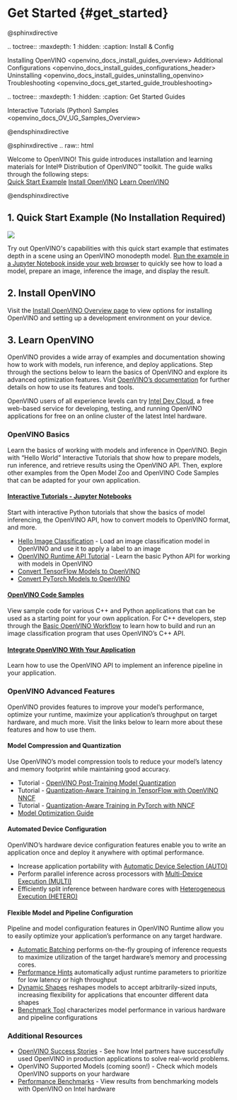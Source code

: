# Get Started {#get_started}

@sphinxdirective

.. toctree::
   :maxdepth: 1
   :hidden:
   :caption: Install & Config
   
   Installing OpenVINO <openvino_docs_install_guides_overview>
   Additional Configurations <openvino_docs_install_guides_configurations_header>
   Uninstalling <openvino_docs_install_guides_uninstalling_openvino>
   Troubleshooting <openvino_docs_get_started_guide_troubleshooting>
   
.. toctree::
   :maxdepth: 1
   :hidden:
   :caption: Get Started Guides
   
   Interactive Tutorials (Python) <tutorials>
   Samples <openvino_docs_OV_UG_Samples_Overview>


@endsphinxdirective
 
@sphinxdirective
.. raw:: html

   <link rel="stylesheet" type="text/css" href="_static/css/getstarted_style.css">
   
   <p id="GSG_introtext">Welcome to OpenVINO! This guide introduces installation and learning materials for Intel® Distribution of OpenVINO™ toolkit. The guide walks through the following steps:<br />
     <a href="https://mybinder.org/v2/gh/openvinotoolkit/openvino_notebooks/HEAD?filepath=notebooks%2F201-vision-monodepth%2F201-vision-monodepth.ipynb" >Quick Start Example</a>
     <a href="openvino_docs_install_guides_overview.html" >Install OpenVINO</a>
     <a href="#learn-openvino" >Learn OpenVINO</a>
   </p>
   <div style="clear:both;"> </div> 
   
@endsphinxdirective

## <a name="quick-start-example"></a>1. Quick Start Example (No Installation Required)

<img src="https://user-images.githubusercontent.com/15709723/127752390-f6aa371f-31b5-4846-84b9-18dd4f662406.gif">

Try out OpenVINO's capabilities with this quick start example that estimates depth in a scene using an OpenVINO monodepth model. <a href="https://mybinder.org/v2/gh/openvinotoolkit/openvino_notebooks/HEAD?filepath=notebooks%2F201-vision-monodepth%2F201-vision-monodepth.ipynb">Run the example in a Jupyter Notebook inside your web browser</a> to quickly see how to load a model, prepare an image, inference the image, and display the result.

   
## <a name="install-openvino"></a>2. Install OpenVINO
   
Visit the [Install OpenVINO Overview page](./install_guides/installing-openvino-overview.md) to view options for installing OpenVINO and setting up a development environment on your device.
   
## <a name="get-started-tutorials"></a>3. Learn OpenVINO
   
OpenVINO provides a wide array of examples and documentation showing how to work with models, run inference, and deploy applications. Step through the sections below to learn the basics of OpenVINO and explore its advanced optimization features. Visit [OpenVINO’s documentation](./documentation.md) for further details on how to use its features and tools.
   
OpenVINO users of all experience levels can try [Intel Dev Cloud](https://www.intel.com/content/www/us/en/developer/tools/devcloud/edge/overview.html), a free web-based service for developing, testing, and running OpenVINO applications for free on an online cluster of the latest Intel hardware.


### <a name="openvino-basics"></a>OpenVINO Basics
Learn the basics of working with models and inference in OpenVINO. Begin with “Hello World” Interactive Tutorials that show how to prepare models, run inference, and retrieve results using the OpenVINO API. Then, explore other examples from the Open Model Zoo and OpenVINO Code Samples that can be adapted for your own application.
   

#### <a href="tutorials.html"><ins>Interactive Tutorials - Jupyter Notebooks</ins></a>
Start with interactive Python tutorials that show the basics of model inferencing, the OpenVINO API, how to convert models to OpenVINO format, and more.
* <a href="001-hello-world-with-output.html">Hello Image Classification</a> - Load an image classification model in OpenVINO and use it to apply a label to an image
* <a href="002-openvino-api-with-output.html">OpenVINO Runtime API Tutorial</a> - Learn the basic Python API for working with models in OpenVINO
* <a href="101-tensorflow-to-openvino-with-output.html">Convert TensorFlow Models to OpenVINO</a>
* <a href="102-pytorch-onnx-to-openvino-with-output.html">Convert PyTorch Models to OpenVINO</a>

#### <a href="openvino_docs_OV_UG_Samples_Overview.html"><ins>OpenVINO Code Samples</ins></a>
View sample code for various C++ and Python applications that can be used as a starting point for your own application. For C++ developers, step through the <a href="openvino_docs_get_started_get_started_demos.html">Basic OpenVINO Workflow</a> to learn how to build and run an image classification program that uses OpenVINO’s C++ API.
      
#### <a href="openvino_docs_OV_UG_Integrate_OV_with_your_application.html"><ins>Integrate OpenVINO With Your Application</ins></a>
Learn how to use the OpenVINO API to implement an inference pipeline in your application.


### <a name="openvino-advanced-features"></a>OpenVINO Advanced Features
OpenVINO provides features to improve your model’s performance, optimize your runtime, maximize your application’s throughput on target hardware, and much more. Visit the links below to learn more about these features and how to use them.

#### Model Compression and Quantization
Use OpenVINO’s model compression tools to reduce your model’s latency and memory footprint while maintaining good accuracy.
* Tutorial - <a href="111-detection-quantization-with-output.html">OpenVINO Post-Training Model Quantization</a>
* Tutorial - <a href="305-tensorflow-quantization-aware-training-with-output.html">Quantization-Aware Training in TensorFlow with OpenVINO NNCF</a>
* Tutorial - <a href="302-pytorch-quantization-aware-training-with-output.html">Quantization-Aware Training in PyTorch with NNCF</a>
* <a href="openvino_docs_model_optimization_guide.html">Model Optimization Guide</a>

#### Automated Device Configuration
OpenVINO’s hardware device configuration features enable you to write an application once and deploy it anywhere with optimal performance.
* Increase application portability with <a href="openvino_docs_OV_UG_supported_plugins_AUTO.html">Automatic Device Selection (AUTO)</a>
* Perform parallel inference across processors with <a href="openvino_docs_OV_UG_Running_on_multiple_devices.html">Multi-Device Execution (MULTI)</a>
* Efficiently split inference between hardware cores with <a href="openvino_docs_OV_UG_Hetero_execution.html">Heterogeneous Execution (HETERO)</a>

#### Flexible Model and Pipeline Configuration
Pipeline and model configuration features in OpenVINO Runtime allow you to easily optimize your application’s performance on any target hardware.
* <a href="openvino_docs_OV_UG_Automatic_Batching.html">Automatic Batching</a> performs on-the-fly grouping of inference requests to maximize utilization of the target hardware’s memory and processing cores.
* <a href="openvino_docs_OV_UG_Performance_Hints.html">Performance Hints</a> automatically adjust runtime parameters to prioritize for low latency or high throughput
* <a href="openvino_docs_OV_UG_DynamicShapes.html">Dynamic Shapes</a> reshapes models to accept arbitrarily-sized inputs, increasing flexibility for applications that encounter different data shapes
* <a href="openvino_inference_engine_tools_benchmark_tool_README.html">Benchmark Tool</a> characterizes model performance in various hardware and pipeline configurations
   
### <a name="additional-resources"></a>Additional Resources
* <a href="https://www.intel.com/content/www/us/en/internet-of-things/ai-in-production/success-stories.html">OpenVINO Success Stories</a> - See how Intel partners have successfully used OpenVINO in production applications to solve real-world problems.
* OpenVINO Supported Models (coming soon!) - Check which models OpenVINO supports on your hardware
* <a href="openvino_docs_performance_benchmarks.html">Performance Benchmarks</a> - View results from benchmarking models with OpenVINO on Intel hardware
